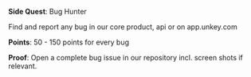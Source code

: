 **Side Quest**: Bug Hunter

Find and report any bug in our core product, api or on app.unkey.com

**Points**: 50 - 150 points for every bug

**Proof**: Open a complete bug issue in our repository incl. screen shots if relevant.


